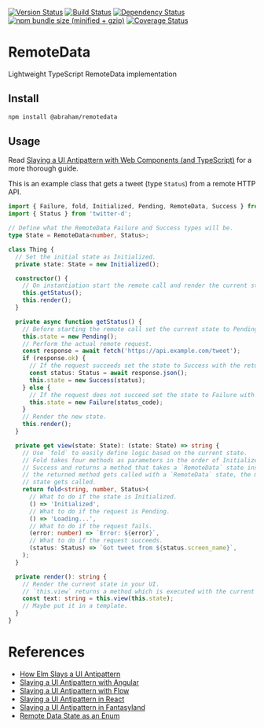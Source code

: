 [![Version Status](https://img.shields.io/npm/v/@abraham/remotedata.svg?style=flat&label=version&colorB=4bc524)](https://npmjs.com/package/@abraham/remotedata)
[![Build Status](https://img.shields.io/travis/abraham/remotedata.svg?style=flat)](https://travis-ci.org/abraham/remotedata)
[![Dependency Status](https://david-dm.org/abraham/remotedata.svg?style=flat)](https://david-dm.org/abraham/remotedata)
[![npm bundle size (minified + gzip)](https://img.shields.io/bundlephobia/minzip/@abraham/remotedata.svg?style=flat&colorB=4bc524)](https://bundlephobia.com/result?p=@abraham/remotedata)
[![Coverage Status](https://coveralls.io/repos/github/abraham/remotedata/badge.svg?branch=master)](https://coveralls.io/github/abraham/remotedata?branch=master)

RemoteData
====

Lightweight TypeScript RemoteData implementation

Install
----

```sh
npm install @abraham/remotedata
```

Usage
-----

Read [Slaying a UI Antipattern with Web Components (and TypeScript)](https://bendyworks.com/blog/slaying-a-ui-antipattern-with-web-components-and-typescript) for a more thorough guide.

This is an example class that gets a tweet (type `Status`) from a remote HTTP API.

```ts
import { Failure, fold, Initialized, Pending, RemoteData, Success } from '@abraham/remotedata';
import { Status } from 'twitter-d';

// Define what the RemoteData Failure and Success types will be.
type State = RemoteData<number, Status>;

class Thing {
  // Set the initial state as Initialized.
  private state: State = new Initialized();

  constructor() {
    // On instantiation start the remote call and render the current state.
    this.getStatus();
    this.render();
  }

  private async function getStatus() {
    // Before starting the remote call set the current state to Pending.
    this.state = new Pending();
    // Perform the actual remote request.
    const response = await fetch('https://api.example.com/tweet');
    if (response.ok) {
      // If the request succeeds set the state to Success with the returned data.
      const status: Status = await response.json();
      this.state = new Success(status);
    } else {
      // If the request does not succeed set the state to Failure with the reason.
      this.state = new Failure(status_code);
    }
    // Render the new state.
    this.render();
  }

  private get view(state: State): (state: State) => string {
    // Use `fold` to easily define logic based on the current state.
    // Fold takes four methods as parameters in the order of Initialized, Pending, Failure, and
    // Success and returns a method that takes a `RemoteData` state instance as a parameter. When
    // the returned method gets called with a `RemoteData` state, the method matching the correct
    // state gets called.
    return fold<string, number, Status>(
      // What to do if the state is Initialized.
      () => 'Initialized',
      // What to do if the request is Pending.
      () => 'Loading...',
      // What to do if the request fails.
      (error: number) => `Error: ${error}`,
      // What to do if the request succeeds.
      (status: Status) => `Got tweet from ${status.screen_name}`,
    );
  }

  private render(): string {
    // Render the current state in your UI.
    // `this.view` returns a method which is executed with the current state as a parameter.
    const text: string = this.view(this.state);
    // Maybe put it in a template.
  }
}
```

References
====

- [How Elm Slays a UI Antipattern](http://blog.jenkster.com/2016/06/how-elm-slays-a-ui-antipattern.html)
- [Slaying a UI Antipattern with Angular](https://medium.com/@joanllenas/slaying-a-ui-antipattern-with-angular-4c7536fafc54)
- [Slaying a UI Antipattern with Flow](https://medium.com/@gcanti/slaying-a-ui-antipattern-with-flow-5eed0cfb627b)
- [Slaying a UI Antipattern in React](https://medium.com/javascript-inside/slaying-a-ui-antipattern-in-react-64a3b98242c)
- [Slaying a UI Antipattern in Fantasyland](https://medium.com/javascript-inside/slaying-a-ui-antipattern-in-fantasyland-907cbc322d2a)
- [Remote Data State as an Enum](http://holko.pl/2016/06/09/data-state-as-an-enum/)
